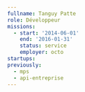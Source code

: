 ```yaml
---
fullname: Tanguy Patte
role: Développeur
missions:
  - start: '2014-06-01'
    end: '2016-01-31'
    status: service
    employer: octo
startups:
previously:
  - mps
  - api-entreprise
---
```

